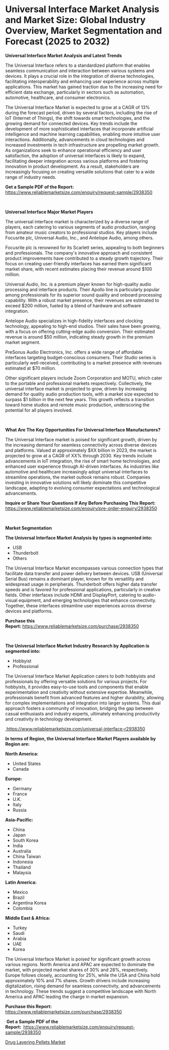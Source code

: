 <p><h1>Universal Interface Market Analysis and Market Size: Global Industry Overview, Market Segmentation and Forecast (2025 to 2032)</h1></p><p><strong>Universal Interface Market Analysis and Latest Trends</strong></p>
<p><p>The Universal Interface refers to a standardized platform that enables seamless communication and interaction between various systems and devices. It plays a crucial role in the integration of diverse technologies, facilitating interoperability and enhancing user experience across multiple applications. This market has gained traction due to the increasing need for efficient data exchange, particularly in sectors such as automation, automotive, healthcare, and consumer electronics.</p><p>The Universal Interface Market is expected to grow at a CAGR of 13% during the forecast period, driven by several factors, including the rise of IoT (Internet of Things), the shift towards smart technologies, and the growing demand for connected devices. Key trends include the development of more sophisticated interfaces that incorporate artificial intelligence and machine learning capabilities, enabling more intuitive user interactions. Additionally, advancements in cloud technologies and increased investments in tech infrastructure are propelling market growth. As organizations seek to enhance operational efficiency and user satisfaction, the adoption of universal interfaces is likely to expand, facilitating deeper integration across various platforms and fostering innovation in product development. As a result, stakeholders are increasingly focusing on creating versatile solutions that cater to a wide range of industry needs.</p></p>
<p><strong>Get a Sample PDF of the Report:&nbsp;</strong> <a href="https://www.reliablemarketsize.com/enquiry/request-sample/2938350?utm_campaign=1103&utm_medium=2&utm_source=Github&utm_content=ia&utm_term=15032025&utm_id=universal-interface">https://www.reliablemarketsize.com/enquiry/request-sample/2938350</a></p>
<p>&nbsp;</p>
<p><strong>Universal Interface Major Market Players</strong></p>
<p><p>The universal interface market is characterized by a diverse range of players, each catering to various segments of audio production, ranging from amateur music creators to professional studios. Key players include Focusrite plc, Universal Audio, Inc., and Antelope Audio, among others.</p><p>Focusrite plc is renowned for its Scarlett series, appealing to both beginners and professionals. The company's innovative approach and consistent product improvements have contributed to a steady growth trajectory. Their focus on creating user-friendly interfaces has earned them significant market share, with recent estimates placing their revenue around $100 million.</p><p>Universal Audio, Inc. is a premium player known for high-quality audio processing and interface products. Their Apollo line is particularly popular among professionals for its superior sound quality and onboard processing capability. With a robust market presence, their revenues are estimated to exceed $200 million, fueled by a blend of hardware and software integration.</p><p>Antelope Audio specializes in high-fidelity interfaces and clocking technology, appealing to high-end studios. Their sales have been growing, with a focus on offering cutting-edge audio conversion. Their estimated revenue is around $50 million, indicating steady growth in the premium market segment.</p><p>PreSonus Audio Electronics, Inc. offers a wide range of affordable interfaces targeting budget-conscious consumers. Their Studio series is particularly well-received, contributing to a market presence with revenues estimated at $70 million.</p><p>Other significant players include Zoom Corporation and MOTU, which cater to the portable and professional markets respectively. Collectively, the universal interface market is projected to grow, driven by increasing demand for quality audio production tools, with a market size expected to surpass $1 billion in the next few years. This growth reflects a transition toward home studios and remote music production, underscoring the potential for all players involved.</p></p>
<p>&nbsp;</p>
<p><strong>What Are The Key Opportunities For Universal Interface Manufacturers?</strong></p>
<p><p>The Universal Interface market is poised for significant growth, driven by the increasing demand for seamless connectivity across diverse devices and platforms. Valued at approximately $XX billion in 2023, the market is projected to grow at a CAGR of XX% through 2030. Key trends include advancements in IoT integration, the rise of smart home technologies, and enhanced user experience through AI-driven interfaces. As industries like automotive and healthcare increasingly adopt universal interfaces to streamline operations, the market outlook remains robust. Companies investing in innovative solutions will likely dominate this competitive landscape, adapting to evolving consumer expectations and technological advancements.</p></p>
<p><strong>Inquire or Share Your Questions If Any Before Purchasing This Report:</strong> <a href="https://www.reliablemarketsize.com/enquiry/pre-order-enquiry/2938350?utm_campaign=1103&utm_medium=2&utm_source=Github&utm_content=ia&utm_term=15032025&utm_id=universal-interface">https://www.reliablemarketsize.com/enquiry/pre-order-enquiry/2938350</a></p>
<p>&nbsp;</p>
<p><strong>Market Segmentation</strong></p>
<p><strong>The Universal Interface Market Analysis by types is segmented into:</strong></p>
<p><ul><li>USB</li><li>Thunderbolt</li><li>Others</li></ul></p>
<p><p>The Universal Interface Market encompasses various connection types that facilitate data transfer and power delivery between devices. USB (Universal Serial Bus) remains a dominant player, known for its versatility and widespread usage in peripherals. Thunderbolt offers higher data transfer speeds and is favored for professional applications, particularly in creative fields. Other interfaces include HDMI and DisplayPort, catering to audio-visual equipment, and emerging technologies that enhance connectivity. Together, these interfaces streamline user experiences across diverse devices and platforms.</p></p>
<p><strong>Purchase this Report:&nbsp;</strong><a href="https://www.reliablemarketsize.com/purchase/2938350?utm_campaign=1103&utm_medium=2&utm_source=Github&utm_content=ia&utm_term=15032025&utm_id=universal-interface">https://www.reliablemarketsize.com/purchase/2938350</a></p>
<p>&nbsp;</p>
<p><strong>The Universal Interface Market Industry Research by Application is segmented into:</strong></p>
<p><ul><li>Hobbyist</li><li>Professional</li></ul></p>
<p><p>The Universal Interface Market Application caters to both hobbyists and professionals by offering versatile solutions for various projects. For hobbyists, it provides easy-to-use tools and components that enable experimentation and creativity without extensive expertise. Meanwhile, professionals benefit from advanced features and higher durability, allowing for complex implementations and integration into larger systems. This dual approach fosters a community of innovation, bridging the gap between casual enthusiasts and industry experts, ultimately enhancing productivity and creativity in technology development.</p></p>
<p><a href="https://www.reliablemarketsize.com/universal-interface-r2938350?utm_campaign=1103&utm_medium=2&utm_source=Github&utm_content=ia&utm_term=15032025&utm_id=universal-interface">&nbsp;https://www.reliablemarketsize.com/universal-interface-r2938350</a></p>
<p><strong>In terms of Region, the Universal Interface Market Players available by Region are:</strong></p>
<p>
    <p> <strong> North America: </strong>
        <ul>
            <li>United States</li>
            <li>Canada</li>
        </ul>
        </p> 
    <p> <strong> Europe: </strong>
        <ul>
            <li>Germany</li>
            <li>France</li>
            <li>U.K.</li>
            <li>Italy</li>
            <li>Russia</li>
        </ul>
        </p> 
    <p> <strong> Asia-Pacific: </strong>
        <ul>
            <li>China</li>
            <li>Japan</li>
            <li>South Korea</li>
            <li>India</li>
            <li>Australia</li>
            <li>China Taiwan</li>
            <li>Indonesia</li>
            <li>Thailand</li>
            <li>Malaysia</li>
        </ul>
        </p> 
    <p> <strong> Latin America: </strong>
        <ul>
            <li>Mexico</li>
            <li>Brazil</li>
            <li>Argentina Korea</li>
            <li>Colombia</li>
        </ul>
        </p> 
    <p> <strong> Middle East & Africa: </strong>
        <ul>
            <li>Turkey</li>
            <li>Saudi</li>
            <li>Arabia</li>
            <li>UAE</li>
            <li>Korea</li>
        </ul>
    </p>
    </p>
<p><p>The Universal Interface Market is poised for significant growth across various regions. North America and APAC are expected to dominate the market, with projected market shares of 30% and 28%, respectively. Europe follows closely, accounting for 25%, while the USA and China hold approximately 10% and 7% shares. Growth drivers include increasing digitalization, rising demand for seamless connectivity, and advancements in technology. These trends suggest a competitive landscape with North America and APAC leading the charge in market expansion.</p></p>
<p><strong>Purchase this Report: </strong><a href="https://www.reliablemarketsize.com/purchase/2938350?utm_campaign=1103&utm_medium=2&utm_source=Github&utm_content=ia&utm_term=15032025&utm_id=universal-interface">https://www.reliablemarketsize.com/purchase/2938350</a></p>
<p>&nbsp;<strong>Get a Sample PDF of the Report:&nbsp;&nbsp;</strong><a href="https://www.reliablemarketsize.com/enquiry/request-sample/2938350?utm_campaign=1103&utm_medium=2&utm_source=Github&utm_content=ia&utm_term=15032025&utm_id=universal-interface">https://www.reliablemarketsize.com/enquiry/request-sample/2938350</a></p>
<p><strong></strong></p>
<p><p><a href="https://github.com/gdfhhhj/Market-Research-Report-List-7/blob/main/drug-layering-pellets-market.md?utm_campaign=1103&utm_medium=2&utm_source=Github&utm_content=ia&utm_term=15032025&utm_id=universal-interface">Drug Layering Pellets Market</a></p></p>